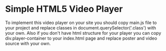 # Simple HTML5 Video Player
To implement this video player on your site you should copy main.js file to your project and replace classes in document.querySelector('.class') with your own. Also if you don't have html structure for your player you can copy div.player-container to your index.html page and replace poster and video source with your own.

